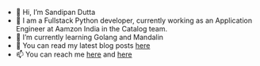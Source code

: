 - 👋 Hi, I’m Sandipan Dutta
- 👀 I am a Fullstack Python developer, currently working as an Application Engineer at Aamzon India in the Catalog team.  
- 🌱 I’m currently learning Golang and Mandalin
- 💞️ You can read my latest blog posts [here](https://duttasandipan.medium.com/) 
- 📫 You can reach me [here](https://discord.com/invite/2gy3n3qV7T) and [here](https://www.linkedin.com/in/sandipan-dutta-admin/)
<!---
sandipandutta21/sandipandutta21 is a ✨ special ✨ repository because its `README.md` (this file) appears on your GitHub profile.
You can click the Preview link to take a look at your changes.
--->
